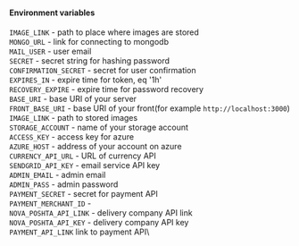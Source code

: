 #### Environment variables

`IMAGE_LINK` - path to place where images are stored\
`MONGO_URL` - link for connecting to mongodb\
`MAIL_USER` - user email\
`SECRET` - secret string for hashing password\
`CONFIRMATION_SECRET` - secret for user confirmation\
`EXPIRES_IN` - expire time for token, eq '1h'\
`RECOVERY_EXPIRE` - expire time for password recovery\
`BASE_URI` - base URI of your server\
`FRONT_BASE_URI` - base URI of your front(for example `http://localhost:3000`)\
`IMAGE_LINK` - path to stored images\
`STORAGE_ACCOUNT` - name of your storage account\
`ACCESS_KEY` - access key for azure\
`AZURE_HOST` - address of your account on azure\
`CURRENCY_API_URL` - URL of currency API\
`SENDGRID_API_KEY` - email service API key\
`ADMIN_EMAIL` - admin email\
`ADMIN_PASS` - admin password\
`PAYMENT_SECRET` - secret for payment API\
`PAYMENT_MERCHANT_ID` - \
`NOVA_POSHTA_API_LINK` - delivery company API link\
`NOVA_POSHTA_API_KEY` - delivery company API key\
`PAYMENT_API_LINK` link to payment API\

